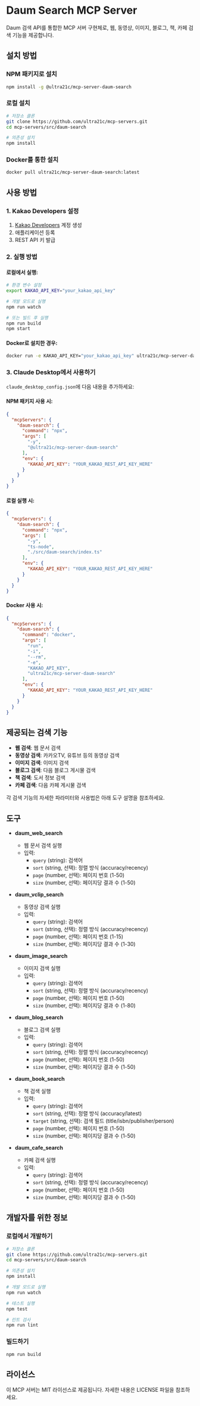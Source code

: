 # Daum Search MCP Server

Daum 검색 API를 통합한 MCP 서버 구현체로, 웹, 동영상, 이미지, 블로그, 책, 카페 검색 기능을 제공합니다.

## 설치 방법

### NPM 패키지로 설치

```bash
npm install -g @ultra21c/mcp-server-daum-search
```

### 로컬 설치

```bash
# 저장소 클론
git clone https://github.com/ultra21c/mcp-servers.git
cd mcp-servers/src/daum-search

# 의존성 설치
npm install
```

### Docker를 통한 설치

```bash
docker pull ultra21c/mcp-server-daum-search:latest
```

## 사용 방법

### 1. Kakao Developers 설정

1. [Kakao Developers](https://developers.kakao.com) 계정 생성
2. 애플리케이션 등록
3. REST API 키 발급

### 2. 실행 방법

#### 로컬에서 실행:

```bash
# 환경 변수 설정
export KAKAO_API_KEY="your_kakao_api_key"

# 개발 모드로 실행
npm run watch

# 또는 빌드 후 실행
npm run build
npm start
```

#### Docker로 설치한 경우:

```bash
docker run -e KAKAO_API_KEY="your_kakao_api_key" ultra21c/mcp-server-daum-search
```

### 3. Claude Desktop에서 사용하기

`claude_desktop_config.json`에 다음 내용을 추가하세요:

#### NPM 패키지 사용 시:

```json
{
  "mcpServers": {
    "daum-search": {
      "command": "npx",
      "args": [
        "-y",
        "@ultra21c/mcp-server-daum-search"
      ],
      "env": {
        "KAKAO_API_KEY": "YOUR_KAKAO_REST_API_KEY_HERE"
      }
    }
  }
}
```

#### 로컬 실행 시:

```json
{
  "mcpServers": {
    "daum-search": {
      "command": "npx",
      "args": [
        "-y",
        "ts-node",
        "./src/daum-search/index.ts"
      ],
      "env": {
        "KAKAO_API_KEY": "YOUR_KAKAO_REST_API_KEY_HERE"
      }
    }
  }
}
```

#### Docker 사용 시:

```json
{
  "mcpServers": {
    "daum-search": {
      "command": "docker",
      "args": [
        "run",
        "-i",
        "--rm",
        "-e",
        "KAKAO_API_KEY",
        "ultra21c/mcp-server-daum-search"
      ],
      "env": {
        "KAKAO_API_KEY": "YOUR_KAKAO_REST_API_KEY_HERE"
      }
    }
  }
}
```

## 제공되는 검색 기능

- **웹 검색**: 웹 문서 검색
- **동영상 검색**: 카카오TV, 유튜브 등의 동영상 검색
- **이미지 검색**: 이미지 검색
- **블로그 검색**: 다음 블로그 게시물 검색
- **책 검색**: 도서 정보 검색
- **카페 검색**: 다음 카페 게시물 검색

각 검색 기능의 자세한 파라미터와 사용법은 아래 도구 설명을 참조하세요.

## 도구

- **daum_web_search**
  - 웹 문서 검색 실행
  - 입력:
    - `query` (string): 검색어
    - `sort` (string, 선택): 정렬 방식 (accuracy/recency)
    - `page` (number, 선택): 페이지 번호 (1-50)
    - `size` (number, 선택): 페이지당 결과 수 (1-50)

- **daum_vclip_search**
  - 동영상 검색 실행
  - 입력:
    - `query` (string): 검색어
    - `sort` (string, 선택): 정렬 방식 (accuracy/recency)
    - `page` (number, 선택): 페이지 번호 (1-15)
    - `size` (number, 선택): 페이지당 결과 수 (1-30)

- **daum_image_search**
  - 이미지 검색 실행
  - 입력:
    - `query` (string): 검색어
    - `sort` (string, 선택): 정렬 방식 (accuracy/recency)
    - `page` (number, 선택): 페이지 번호 (1-50)
    - `size` (number, 선택): 페이지당 결과 수 (1-80)

- **daum_blog_search**
  - 블로그 검색 실행
  - 입력:
    - `query` (string): 검색어
    - `sort` (string, 선택): 정렬 방식 (accuracy/recency)
    - `page` (number, 선택): 페이지 번호 (1-50)
    - `size` (number, 선택): 페이지당 결과 수 (1-50)

- **daum_book_search**
  - 책 검색 실행
  - 입력:
    - `query` (string): 검색어
    - `sort` (string, 선택): 정렬 방식 (accuracy/latest)
    - `target` (string, 선택): 검색 필드 (title/isbn/publisher/person)
    - `page` (number, 선택): 페이지 번호 (1-50)
    - `size` (number, 선택): 페이지당 결과 수 (1-50)

- **daum_cafe_search**
  - 카페 검색 실행
  - 입력:
    - `query` (string): 검색어
    - `sort` (string, 선택): 정렬 방식 (accuracy/recency)
    - `page` (number, 선택): 페이지 번호 (1-50)
    - `size` (number, 선택): 페이지당 결과 수 (1-50)

## 개발자를 위한 정보

### 로컬에서 개발하기

```bash
# 저장소 클론
git clone https://github.com/ultra21c/mcp-servers.git
cd mcp-servers/src/daum-search

# 의존성 설치
npm install

# 개발 모드로 실행
npm run watch

# 테스트 실행
npm test

# 린트 검사
npm run lint
```

### 빌드하기

```bash
npm run build
```

## 라이선스

이 MCP 서버는 MIT 라이선스로 제공됩니다. 자세한 내용은 LICENSE 파일을 참조하세요.
